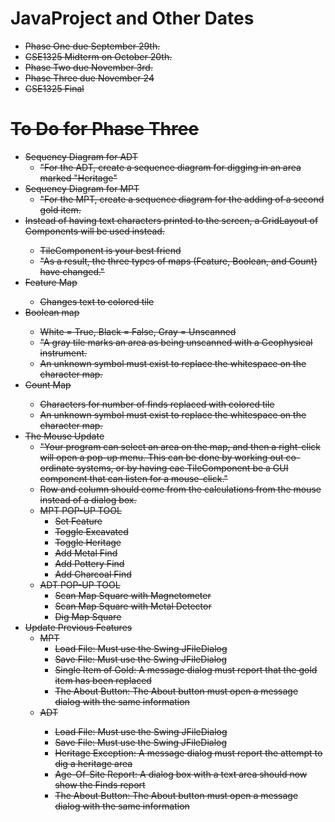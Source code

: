<h1>JavaProject and Other Dates</h1>

<ul>
<li><strike>Phase One due September 29th.</li>
<li><strike>CSE1325 Midterm on October 20th.</li>
<li><strike>Phase Two due November 3rd.</li>
<li>Phase Three due November 24</li>
<li>CSE1325 Final</li>
</ul>


<h1>To Do for Phase Three</h1>
<ul>
<li>Sequency Diagram for ADT
  <ul><li>"For the ADT, create a sequence diagram for digging in an area marked "Heritage"</ul>
<li>Sequency Diagram for MPT
  <ul><li>"For the MPT, create a sequence diagram for the adding of a second gold item.</ul>
<li><strike>Instead of having text characters printed to the screen, a GridLayout of Components will be used instead.
  <ul>
  <li>TileComponent is your best friend
  <li>"As a result, the three types of maps (Feature, Boolean, and Count) have changed."</ul>
<li>Feature Map
  <ul><li>Changes text to colored tile</ul>
<li>Boolean map
  <ul><li>White = True, Black = False, Gray = Unscanned
  <li>"A gray tile marks an area as being unscanned with a Geophysical instrument.
  <li>An unknown symbol must exist to replace the whitespace on the character map.</ul>
<li>Count Map
  <ul><li>Characters for number of finds replaced with colored tile
  <li>An unknown symbol must exist to replace the whitespace on the character map.</ul></strike>
<li>The Mouse Update
  <ul><li>"Your program can select an area on the map, and then a right-click will open a pop-up menu. This can be done by working out co-ordinate systems, or by having eac TileComponent be a GUI component that can listen for a mouse-click."
  <li>Row and column should come from the calculations from the mouse instead of a dialog box.
  <li> MPT POP-UP TOOL
    <ul><li>Set Feature
    <li>Toggle Excavated
    <li>Toggle Heritage
    <li>Add Metal Find
    <li>Add Pottery Find
    <li>Add Charcoal Find
    </ul>
  <li> ADT POP-UP TOOL
    <ul><li>Scan Map Square with Magnetometer
    <li>Scan Map Square with Metal Detector
    <li>Dig Map Square</ul>
  </ul>
<li><strike>Update Previous Features
  <ul><li>MPT
    <ul><li>Load File: Must use the Swing JFileDialog
    <li>Save File: Must use the Swing JFileDialog
    <li>Single Item of Gold: A message dialog must report that the gold item has been replaced
    <li>The About Button: The About button must open a message dialog with the same information
    </ul>
  <li>ADT
    <ul><li>Load File: Must use the Swing JFileDialog
    <li>Save File: Must use the Swing JFileDialog
    <li>Heritage Exception: A message dialog must report the attempt to dig a heritage area
    <li>Age-Of-Site Report: A dialog box with a text area should now show the Finds report
    <li>The About Button: The About button must open a message dialog with the same information
    </ul></strike>
  </ul>
